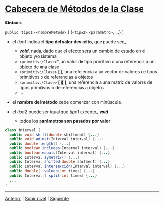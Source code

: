 # [Cabecera de Métodos de la Clase](/java/c4how/u4objectBasedProgramming/u1publicViewOfClasses/u2methodSignatures/README.md)

**Sintaxis**

`public` `<tipo1>` `<nombreMetodo>` ( {`<tipo2>` `<parametro>`, ...} )

* el *tipo1* indica el **tipo del valor devuelto**, que puede ser:\_

	+ ***void***, nada, dado que el efecto será un cambio de estado en el objeto y/o sistema
	+ `<primitivo/Clase>`*, un valor de tipo primitivo o una referencia a un objeto de una clase
	+ `<primitivo/Clase>` **[ ]**, una referencia a un vector de valores de tipos primitivos o de referencias a objetos
	+ `<primitivo/Clase>` **[ ][ ]**, una referencia a una matriz de valores de tipos primitivos o de referencias a objetos
	+ …​

* el **nombre del método** debe comenzar con minúscula\_
* el *tipo2* puede ser igual que *tipo1* excepto\_ ***void***


	+ todos los **parámetros son pasados por valor**

```java
class Interval {
  public void shift(double shiftment) {...}
  public void adjust(Interval interval) {...}
  public double length() {...}
  public boolean includes(Interval interval) {...}
  public boolean equals(Interval interval) {...}
  public Interval symetric() {...}
  public Interval shifted(double shifment) {...}
  public Interval intersección(Interval interval) {...}
  public double[] values(int times) {...}
  public Interval[] split(int times) {...}
  ...
}
```
---

[Anterior](../u1className/README.md) | [Subir nivel](../README.md) | [Siguiente](../u3methodOverloading/README.md)
